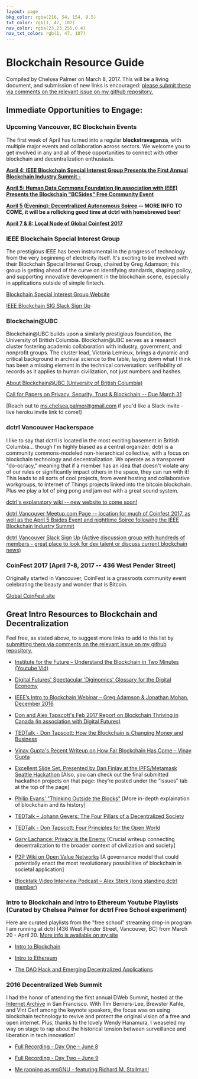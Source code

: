 ```yaml
---
layout: page
bkg_color: rgba(216, 54, 154, 0.5)
txt_color: rgb(1, 47, 107)
nav_color: rgba(23,23,255,0.4)
nav_txt_color: rgb(1, 47, 107)
---
```


# Blockchain Resource Guide

Compiled by Chelsea Palmer on March 8, 2017. This will be a living document, and submission of new links is encouraged: [please submit these via comments on the relevant issue on my github repository.](https://github.com/chiselinc/stuckincyberspace/issues/4)

## Immediate Opportunities to Engage:

### Upcoming Vancouver, BC Blockchain Events

The first week of April has turned into a regular **blockstravaganza**, with multiple major events and collaboration across sectors. We welcome you to get involved in any and all of these opportunities to connect with other blockchain and decentralization enthusiasts.

**[April 4: IEEE Blockchain Special Interest Group Presents the First Annual Blockchain Industry Summit - ](http://blockchain.ieee.org/2017-blockchain-summit/)**

**[April 5: Human Data Commons Foundation (in association with IEEE) Presents the Blockchain "BCSides" Free Community Event](http://stuckincyber.space/2017/bcsides2017)**

**[April 5 (Evening): Decentralized Autonomous Soiree]() -- MORE INFO TO COME, it will be a rollicking good time at dctrl with homebrewed beer!**

**[April 7 & 8: Local Node of Global Coinfest 2017](https://www.meetup.com/bitcoinvan/events/237974269/)**

### IEEE Blockchain Special Interest Group

The prestigious IEEE has been instrumental in the progress of technology from the very beginning of electricity itself. It's exciting to be involved with their Blockchain Special Interest Group, chaired by Greg Adamson; this group is getting ahead of the curve on identifying standards, shaping policy, and supporting innovative development in the blockchain scene, especially in applications outside of simple fintech.

[Blockchain Special Interest Group Website](http://blockchain.ieee.org/)

[IEEE Blockchain SIG Slack Sign Up](https://blockchain-ieee.signup.team/)

### Blockchain@UBC

Blockchain@UBC builds upon a similarly prestigious foundation, the University of British Columbia. Blockchain@UBC serves as a research cluster fostering academic collaboration with industry, government, and nonprofit groups. The cluster lead, Victoria Lemieux, brings a dynamic and critical background in archival science to the table, laying down what I think has been a missing element in the technical conversation: verifiability of records as it applies to human civilization, not just numbers and hashes.

[About Blockchain@UBC (University of British Columbia)](http://www.blockchainubc.ca/main/aboutus)

[Call for Papers on Privacy, Security, Trust & Blockchain -- Due March 31](http://www.blockchainubc.ca/main/project/workshop-privacy-security-trust-blockchain-techniques)

[Reach out to ms.chelsea.palmer@gmail.com if you'd like a Slack invite - live heroku invite link to come!]

### dctrl Vancouver Hackerspace

I like to say that dctrl is located in the most exciting basement in British Columbia... though I'm highly biased as a central organizer. dctrl is a community commons-modeled non-hierarchical collective, with a focus on blockchain technology and decentralization. We operate as a transparent "do-ocracy," meaning that if a member has an idea that doesn't violate any of our rules or significantly impact others in the space, they can run with it! This leads to all sorts of cool projects, from event hosting and collaborative workgroups, to Internet of Things projects linked into the bitcoin blockchain. Plus we play a lot of ping pong and jam out with a great sound system.

[dctrl's explanatory wiki -- new website to come soon!](https://github.com/DecentralVan/decentral/wiki)

[dctrl Vancouver Meetup.com Page -- location for much of Coinfest 2017, as well as the April 5 Bsides Event and nighttime Soiree following the IEEE Blockchain Industry Summit](https://www.meetup.com/dctrlvan/)

[dctrl Vancouver Slack Sign Up (Active discussion group with hundreds of members - great place to look for dev talent or discuss current blockchain news)](https://decentralslackvite.herokuapp.com/)

### CoinFest 2017 [April 7-8, 2017 -- 436 West Pender Street]

Originally started in Vancouver, CoinFest is a grassroots community event celebrating the beauty and wonder that is Bitcoin.

[Global CoinFest site](http://www.coinfest.org/coinfest-2017/)

## Great Intro Resources to Blockchain and Decentralization

Feel free, as stated above, to suggest more links to add to this list by [submitting them via comments on the relevant issue on my github repository.](https://github.com/chiselinc/stuckincyberspace/issues/4)

* [Institute for the Future – Understand the Blockchain in Two Minutes (Youtube Vid)](http://www.iftf.org/future-now/article-detail/understand-the-blockchain-in-two-minutes/)

* [Digital Futures' Spectacular 'Diginomics' Glossary for the Digital Economy](http://digitalfutures.co/diginomics/)

* [IEEE’s Intro to Blockchain Webinar – Greg Adamson & Jonathan Mohan, December 2016](https://ieeetv.ieee.org/ieeetv-specials/introduction-to-blockchain)

* [Don and Alex Tapscott's Feb 2017 Report on Blockchain Thriving in Canada (in association with Digital Futures)](http://dontapscott.com/BlockchainCorridorReport.pdf)

* [TEDTalk - Don Tapscott: How the Blockchain is Changing Money and Business](https://www.ted.com/talks/don_tapscott_how_the_blockchain_is_changing_money_and_business)

* [Vinay Gupta's Recent Writeup on How Far Blockchain Has Come – Vinay Gupta](https://hbr.org/2017/02/a-brief-history-of-blockchain)

* [Excellent Slide Set, Presented by Dan Finlay at the IPFS/Metamask Seattle Hackathon](https://github.com/MetaMask/IPFS-Ethereum-Hackathon/tree/master/slides) [Also, you can check out the final submitted hackathon projects on that page: they’re posted under the “issues” tab at the top of the page]

* [Philip Evans' "Thinking Outside the Blocks"](https://www.bcg.com/blockchain/thinking-outside-the-blocks.html) [More in-depth explaination of blockchain and its history]

* [TEDTalk – Johann Gevers: The Four Pillars of a Decentralized Society](https://youtu.be/8oeiOeDq_Nc)

* [TEDTalk - Don Tapscott: Four Principles for the Open World](https://www.ted.com/talks/don_tapscott_four_principles_for_the_open_world_1)

* [Gary Lachance: Privacy is the Enemy](http://privacyistheenemy.com/)
[Crucial writeup connecting decentralization to the broader context of civilization and society]

* [P2P Wiki on Open Value Networks](http://wiki.p2pfoundation.net/Open_Value_Network) [A governance model that could potentially enact the most revolutionary possibilities of blockchain in societal application]

* [Blocktalk Video Interview Podcast – Alex Sterk (long standing dctrl member)](https://www.youtube.com/channel/UCpfB0lyoKDCKX8wZ7a-K-dw/feed)

### Intro to Blockchain and Intro to Ethereum Youtube Playlists (Curated by Chelsea Palmer for dctrl Free School experiment)

Here are curated playlists from the "free school" streaming drop-in program I am running at dctrl [436 West Pender Street, Vancouver, BC] from March 20 - April 20. [More info is available on my site](http://www.stuckincyber.space/2017/schule)

* [Intro to Blockchain](https://youtu.be/r43LhSUUGTQ?list=PLv7Vw2tXfrx0FTMEz5n8JZEpkehIyieDP)

* [Intro to Ethereum](https://youtu.be/TDGq4aeevgY?list=PLv7Vw2tXfrx12PzOzUMuUhGGymrY-aw5P)

* [The DAO Hack and Emerging Decentralized Applications](https://youtu.be/JzCGRtGyxvY?list=PLv7Vw2tXfrx1a77sPpcQMbuk3GjVPOczt)

### 2016 Decentralized Web Summit

I had the honor of attending the first annual DWeb Summit, hosted at the [Internet Archive](http://archive.org) in San Francisco. With Tim Berners-Lee, Brewster Kahle, and Vint Cerf among the keynote speakers, the focus was on using blockchain technology to revive and protect the original vision of a free and open internet. Plus, thanks to the lovely Wendy Hanamura, I weaseled my way on stage to rap about the historical tension between surveillance and liberation in tech innovation!

* [Full Recording - Day One – June 8](https://youtu.be/Yth7O6yeZRE)

* [Full Recording - Day Two – June 9](https://youtu.be/PfWgin3JlAU)

* [Me rapping as msGNU - featuring Richard M. Stallman!](https://youtu.be/bq9W2CEGxGU)

